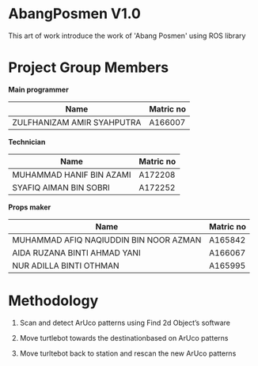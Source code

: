 # AbangPosmen V1.0
This art of work introduce the work of 'Abang Posmen' using ROS library

# Project Group Members

**Main programmer**

Name  | Matric no
------------- | -------------
ZULFHANIZAM AMIR SYAHPUTRA | A166007

**Technician**


Name  | Matric no
------------- | -------------
MUHAMMAD HANIF BIN AZAMI | A172208
SYAFIQ AIMAN BIN SOBRI | A172252

**Props maker**

Name  | Matric no
------------- | -------------
MUHAMMAD AFIQ NAQIUDDIN BIN NOOR AZMAN | A165842
AIDA RUZANA BINTI AHMAD YANI | A166067
NUR ADILLA BINTI OTHMAN | A165995


# Methodology

1. Scan and detect ArUco patterns using Find 2d Object’s software

2. Move turtlebot towards the destinationbased on ArUco patterns

3. Move turltebot back to station and rescan the new ArUco patterns
